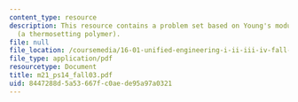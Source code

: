 ```yaml
---
content_type: resource
description: This resource contains a problem set based on Young's modulus for epoxy
  (a thermosetting polymer).
file: null
file_location: /coursemedia/16-01-unified-engineering-i-ii-iii-iv-fall-2005-spring-2006/8447288d5a53667fc0aede95a97a0321_m21_ps14_fall03.pdf
file_type: application/pdf
resourcetype: Document
title: m21_ps14_fall03.pdf
uid: 8447288d-5a53-667f-c0ae-de95a97a0321
---
```

